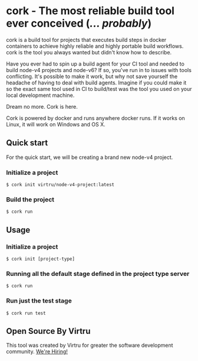 # cork - The most reliable build tool ever conceived (_... probably_)

cork is a build tool for projects that executes build steps in docker
containers to achieve highly reliable and highly portable build workflows. cork
is the tool you always wanted but didn't know how to describe.

Have you ever had to spin up a build agent for your CI tool and needed to build
node-v4 projects and node-v6? If so, you've run in to issues with tools
conflicting. It's possible to make it work, but why not save yourself the
headache of having to deal with build agents. Imagine if you could make it so
the exact same tool used in CI to build/test was the tool you used on your
local development machine.

Dream no more. Cork is here.

Cork is powered by docker and runs anywhere docker runs. If it works on Linux,
it will work on Windows and OS X. 

## Quick start

For the quick start, we will be creating a brand new node-v4 project.

### Initialize a project

```
$ cork init virtru/node-v4-project:latest
```

### Build the project

```
$ cork run
```

## Usage

### Initialize a project

```
$ cork init [project-type]
```

### Running all the default stage defined in the project type server

```
$ cork run
```

### Run just the test stage

```
$ cork run test
```

## Open Source By Virtru

This tool was created by Virtru for greater the software development community.
[We're Hiring!](https://www.virtru.com/careers/)
